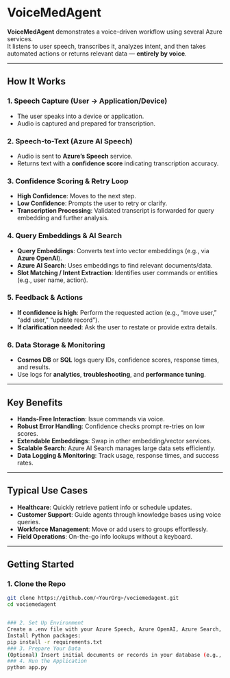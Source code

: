 # VoiceMedAgent

**VoiceMedAgent** demonstrates a voice-driven workflow using several Azure services.  
It listens to user speech, transcribes it, analyzes intent, and then takes automated actions or returns relevant data — **entirely by voice**.

---

## How It Works

### 1. Speech Capture (User → Application/Device)
- The user speaks into a device or application.  
- Audio is captured and prepared for transcription.

### 2. Speech-to-Text (Azure AI Speech)
- Audio is sent to **Azure’s Speech** service.  
- Returns text with a **confidence score** indicating transcription accuracy.

### 3. Confidence Scoring & Retry Loop
- **High Confidence**: Moves to the next step.  
- **Low Confidence**: Prompts the user to retry or clarify.  
- **Transcription Processing**: Validated transcript is forwarded for query embedding and further analysis.

### 4. Query Embeddings & AI Search
- **Query Embeddings**: Converts text into vector embeddings (e.g., via **Azure OpenAI**).  
- **Azure AI Search**: Uses embeddings to find relevant documents/data.  
- **Slot Matching / Intent Extraction**: Identifies user commands or entities (e.g., user name, action).

### 5. Feedback & Actions
- **If confidence is high**: Perform the requested action (e.g., “move user,” “add user,” “update record”).  
- **If clarification needed**: Ask the user to restate or provide extra details.

### 6. Data Storage & Monitoring
- **Cosmos DB** or **SQL** logs query IDs, confidence scores, response times, and results.  
- Use logs for **analytics**, **troubleshooting**, and **performance tuning**.

---

## Key Benefits

- **Hands-Free Interaction**: Issue commands via voice.  
- **Robust Error Handling**: Confidence checks prompt re-tries on low scores.  
- **Extendable Embeddings**: Swap in other embedding/vector services.  
- **Scalable Search**: Azure AI Search manages large data sets efficiently.  
- **Data Logging & Monitoring**: Track usage, response times, and success rates.

---

## Typical Use Cases

- **Healthcare**: Quickly retrieve patient info or schedule updates.  
- **Customer Support**: Guide agents through knowledge bases using voice queries.  
- **Workforce Management**: Move or add users to groups effortlessly.  
- **Field Operations**: On-the-go info lookups without a keyboard.

---

## Getting Started

### 1. Clone the Repo
```bash
git clone https://github.com/<YourOrg>/vociemedagent.git
cd vociemedagent


### 2. Set Up Environment
Create a .env file with your Azure Speech, Azure OpenAI, Azure Search, and Cosmos DB credentials.
Install Python packages:
pip install -r requirements.txt
### 3. Prepare Your Data
(Optional) Insert initial documents or records in your database (e.g., user entries, knowledge articles).
### 4. Run the Application
python app.py
